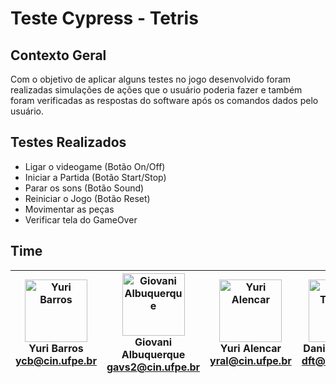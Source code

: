 # Teste Cypress - Tetris


## Contexto Geral
Com o objetivo de aplicar alguns testes no jogo desenvolvido foram realizadas simulações de ações que o usuário poderia fazer e também foram verificadas as respostas do software após os comandos dados pelo usuário.


## Testes Realizados
 - Ligar o videogame (Botão On/Off)
 - Iniciar a Partida (Botão Start/Stop)
 - Parar os sons (Botão Sound)
 - Reiniciar o Jogo (Botão Reset)
 - Movimentar as peças
 - Verificar tela do GameOver


## Time

| <img src="https://avatars.githubusercontent.com/u/50000444?v=4" width="100px;" alt="Yuri Barros"/><br>Yuri Barros<br><ycb@cin.ufpe.br>|<img src="https://avatars.githubusercontent.com/u/51493065?v=4" width="100px;" alt="Giovani Albuquerque"/> <br>Giovani Albuquerque<br><gavs2@cin.ufpe.br>|<img src="https://avatars.githubusercontent.com/u/54999186?v=4" width="100px;" alt="Yuri Alencar"/> <br>Yuri Alencar<br><yral@cin.ufpe.br>|<img src="https://avatars.githubusercontent.com/u/54449053?v=4" width="100px;" alt="Daniel Turmina"/> <br>Daniel Turmina<br><dft@cin.ufpe.br> |<img src="https://avatars.githubusercontent.com/u/23541859?v=4" width="100px;" alt="Victor Barros"/> <br>Victor Barros<br><vbmn@cin.ufpe.br>|
|-|-|-|-|-|
